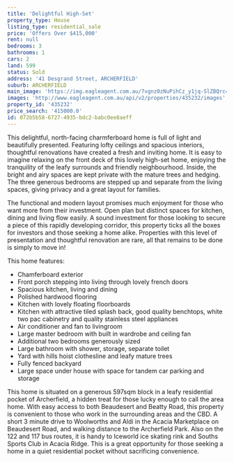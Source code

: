 ```yaml
---
title: 'Delightful High-Set'
property_type: House
listing_type: residential_sale
price: 'Offers Over $415,000'
rent: null
bedrooms: 3
bathrooms: 1
cars: 2
land: 599
status: Sold
address: '41 Desgrand Street, ARCHERFIELD'
suburb: ARCHERFIELD
main_image: 'https://img.eagleagent.com.au/7vgnz0zNuPihCz_y1jq-SlZBQrc=/1280x854/smart/https://s3-us-west-2.amazonaws.com/eagleagent-orig/images/6822018/128373382-image-M.jpg'
images: 'http://www.eagleagent.com.au/api/v2/properties/435232/images'
property_id: '435232'
price_search: '415000.0'
id: 072b5b58-6727-4935-bdc2-babc0ee8aeff
---
```

This delightful, north-facing charmferboard home is full of light and beautifully presented. Featuring lofty ceilings and spacious interiors, thoughtful renovations have created a fresh and inviting home. It is easy to imagine relaxing on the front deck of this lovely high-set home, enjoying the tranquility of the leafy surrounds and friendly neighbourhood. Inside, the bright and airy spaces are kept private with the mature trees and hedging. The three generous bedrooms are stepped up and separate from the living spaces, giving privacy and a great layout for families.

The functional and modern layout promises much enjoyment for those who want more from their investment. Open plan but distinct spaces for kitchen, dining and living flow easily.  A sound investment for those looking to secure a piece of this rapidly developing corridor, this property ticks all the boxes for investors and those seeking a home alike. Properties with this level of presentation and thoughtful renovation are rare, all that remains to be done is simply to move in!

This home features:

*  Chamferboard exterior
*  Front porch stepping into living through lovely french doors
*  Spacious kitchen, living and dining
*  Polished hardwood flooring
*  Kitchen with lovely floating floorboards
*  Kitchen with attractive tiled splash back, good quality benchtops, white two pac cabinetry and quality stainless steel appliances
*  Air conditioner and fan to livingroom
*  Large master bedroom with built in wardrobe and ceiling fan
*  Additional two bedrooms generously sized
*  Large bathroom with shower, storage, separate toilet
*  Yard with hills hoist clothesline and leafy mature trees
*  Fully fenced backyard
*  Large space under house with space for tandem car parking and storage

This home is situated on a generous 597sqm block in a leafy residential pocket of Archerfield, a hidden treat for those lucky enough to call the area home. With easy access to both Beaudesert and Beatty Road, this property is convenient to those who work in the surrounding areas and the CBD. A short 3 minute drive to Woolworths and Aldi in the Acacia Marketplace on Beaudesert Road, and walking distance to the Archerfield Park. Also on the 122 and 117 bus routes, it is handy to Iceworld ice skating rink and Souths Sports Club in Acacia Ridge. This is a great opportunity for those seeking a home in a quiet residential pocket without sacrificing convenience.